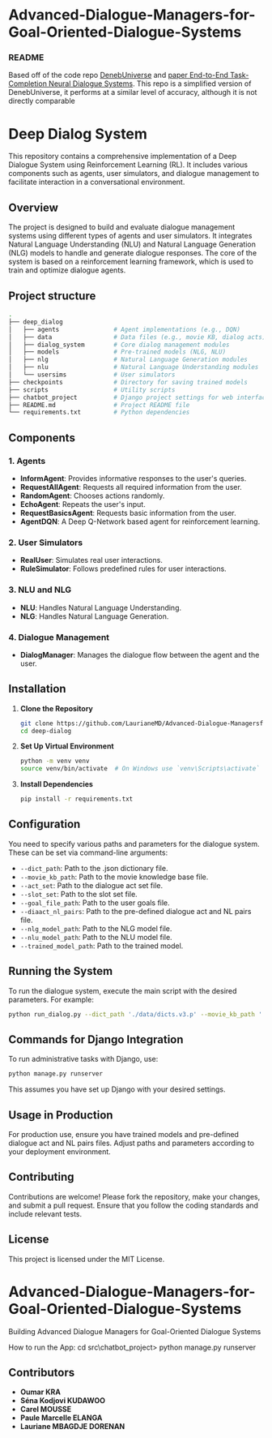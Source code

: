 # Advanced-Dialogue-Managers-for-Goal-Oriented-Dialogue-Systems
### README

Based off of the code repo [DenebUniverse](https://github.com/DenebUniverse/UserSimulator_Chatbot) and [paper End-to-End Task-Completion Neural Dialogue Systems](https://aclanthology.org/I17-1074/). This repo is a simplified version of DenebUniverse, it performs at a similar level of accuracy, although it is not directly comparable

# Deep Dialog System

This repository contains a comprehensive implementation of a Deep Dialogue System using Reinforcement Learning (RL). It includes various components such as agents, user simulators, and dialogue management to facilitate interaction in a conversational environment.

## Overview

The project is designed to build and evaluate dialogue management systems using different types of agents and user simulators. It integrates Natural Language Understanding (NLU) and Natural Language Generation (NLG) models to handle and generate dialogue responses. The core of the system is based on a reinforcement learning framework, which is used to train and optimize dialogue agents.

## Project structure
``` sh
.
├── deep_dialog
│   ├── agents               # Agent implementations (e.g., DQN)
│   ├── data                 # Data files (e.g., movie KB, dialog acts)
│   ├── dialog_system        # Core dialog management modules
│   ├── models               # Pre-trained models (NLG, NLU)
│   ├── nlg                  # Natural Language Generation modules
│   ├── nlu                  # Natural Language Understanding modules
│   └── usersims             # User simulators
├── checkpoints              # Directory for saving trained models
├── scripts                  # Utility scripts
├── chatbot_project          # Django project settings for web interface
├── README.md                # Project README file
└── requirements.txt         # Python dependencies
``` 
## Components

### 1. **Agents**
- **InformAgent**: Provides informative responses to the user's queries.
- **RequestAllAgent**: Requests all required information from the user.
- **RandomAgent**: Chooses actions randomly.
- **EchoAgent**: Repeats the user's input.
- **RequestBasicsAgent**: Requests basic information from the user.
- **AgentDQN**: A Deep Q-Network based agent for reinforcement learning.

### 2. **User Simulators**
- **RealUser**: Simulates real user interactions.
- **RuleSimulator**: Follows predefined rules for user interactions.

### 3. **NLU and NLG**
- **NLU**: Handles Natural Language Understanding.
- **NLG**: Handles Natural Language Generation.

### 4. **Dialogue Management**
- **DialogManager**: Manages the dialogue flow between the agent and the user.

## Installation

1. **Clone the Repository**
   ```sh
   git clone https://github.com/LaurianeMD/Advanced-Dialogue-Managersfor-Goal-Oriented-Dialogue-Systems
   cd deep-dialog
   ```

2. **Set Up Virtual Environment**
   ```sh
   python -m venv venv
   source venv/bin/activate  # On Windows use `venv\Scripts\activate`
   ```

3. **Install Dependencies**
   ```sh
   pip install -r requirements.txt
   ```

## Configuration

You need to specify various paths and parameters for the dialogue system. These can be set via command-line arguments:

- `--dict_path`: Path to the .json dictionary file.
- `--movie_kb_path`: Path to the movie knowledge base file.
- `--act_set`: Path to the dialogue act set file.
- `--slot_set`: Path to the slot set file.
- `--goal_file_path`: Path to the user goals file.
- `--diaact_nl_pairs`: Path to the pre-defined dialogue act and NL pairs file.
- `--nlg_model_path`: Path to the NLG model file.
- `--nlu_model_path`: Path to the NLU model file.
- `--trained_model_path`: Path to the trained model.

## Running the System

To run the dialogue system, execute the main script with the desired parameters. For example:

```sh
python run_dialog.py --dict_path './data/dicts.v3.p' --movie_kb_path './data/movie_kb.1k.p' --act_set './data/dia_acts.txt' --slot_set './data/slot_set.txt' --goal_file_path './data/user_goals_first_turn_template.part.movie.v1.p' --diaact_nl_pairs './data/dia_act_nl_pairs.v6.json' --nlg_model_path './models/nlg/lstm_tanh_relu_[1468202263.38]_2_0.610.p' --nlu_model_path './models/nlu/lstm_[1468447442.91]_39_80_0.921.p'
```

## Commands for Django Integration

To run administrative tasks with Django, use:

```sh
python manage.py runserver
```

This assumes you have set up Django with your desired settings.

## Usage in Production

For production use, ensure you have trained models and pre-defined dialogue act and NL pairs files. Adjust paths and parameters according to your deployment environment.

## Contributing

Contributions are welcome! Please fork the repository, make your changes, and submit a pull request. Ensure that you follow the coding standards and include relevant tests.

## License

This project is licensed under the MIT License. 

# Advanced-Dialogue-Managers-for-Goal-Oriented-Dialogue-Systems
Building Advanced Dialogue Managers for Goal-Oriented Dialogue Systems

How to run the App:
cd src\chatbot_project>
python manage.py runserver


## Contributors

- **Oumar KRA**
- **Séna Kodjovi KUDAWOO**
- **Carel MOUSSE**
- **Paule Marcelle ELANGA**
- **Lauriane MBAGDJE DORENAN**
